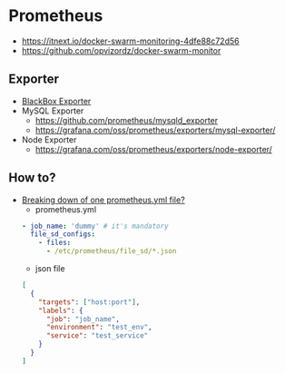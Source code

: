 # Prometheus

* <https://itnext.io/docker-swarm-monitoring-4dfe88c72d56>
* <https://github.com/opvizordz/docker-swarm-monitor>

## Exporter

* [BlackBox Exporter](https://github.com/prometheus/blackbox_exporter)
* MySQL Exporter
  * https://github.com/prometheus/mysqld_exporter
  * https://grafana.com/oss/prometheus/exporters/mysql-exporter/
* Node Exporter
  * https://grafana.com/oss/prometheus/exporters/node-exporter/

## How to?

* [Breaking down of one prometheus.yml file?](https://stackoverflow.com/questions/62390597/breaking-down-of-one-prometheus-yml-file)
  * prometheus.yml
  ```yaml
  - job_name: 'dummy' # it's mandatory
    file_sd_configs:
      - files:
        - /etc/prometheus/file_sd/*.json
  ```
  * json file
  ```json
  [
    {
      "targets": ["host:port"],
      "labels": {
        "job": "job_name",
        "environment": "test_env",
        "service": "test_service"
      }
    }
  ]
  ```
